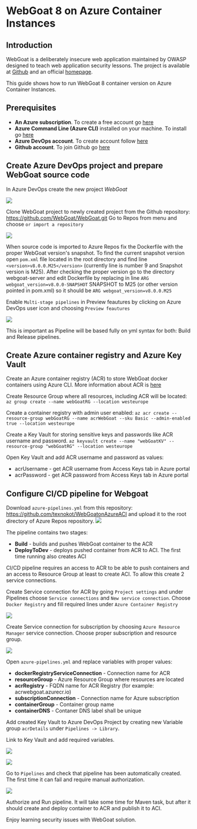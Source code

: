 # WebGoat 8 on Azure Container Instances

## Introduction

WebGoat is a deliberately insecure web application maintained by OWASP designed to teach web application security lessons. The project is available at [Github](https://github.com/WebGoat/WebGoat) and an official [homepage](https://www.owasp.org/index.php/Category:OWASP_WebGoat_Project).

This guide shows how to run WebGoat 8 container version on Azure Container Instances.

## Prerequisites

* **An Azure subscription**. To create a free account go [here](https://azure.microsoft.com/en-gb/free/?utm_source=jeliknes&utm_medium=blog&utm_campaign=storage&WT.mc_id=storage-blog-jeliknes)
* **Azure Command Line (Azure CLI)** installed on your machine. To install go [here](https://docs.microsoft.com/en-us/cli/azure/install-azure-cli?view=azure-cli-latest)
* **Azure DevOps account**. To create account follow [here](https://azure.microsoft.com/en-in/services/devops/pipelines/)
* **Github account**. To join Github go [here](https://github.com/join) 

## Create Azure DevOps project and prepare WebGoat source code

In Azure DevOps create the new project *WebGoat*

![](https://githubpictures.blob.core.windows.net/webgoataci/CreateProject.png)

Clone WebGoat project to newly created project from the Github repository: https://github.com/WebGoat/WebGoat.git
Go to Repos from menu and choose `or import a repository`

![](https://githubpictures.blob.core.windows.net/webgoataci/ImportProject.png)

When source code is imported to Azure Repos fix the Dockerfile with the proper WebGoat version's snapshot. To find the current snapshot version open `pom.xml` file located in the root directory and find line `<version>v8.0.0.M25</version>` (currently line is number 9 and Snapshot version is M25). After checking the proper version go to the directory webgoat-server and edit Dockerfile by replacing in line `ARG webgoat_version=v8.0.0-SNAPSHOT` SNAPSHOT to M25 (or other version pointed in pom.xml) so it should be `ARG webgoat_version=v8.0.0.M25`

Enable `Multi-stage pipelines` in Preview feautures by clicking on Azure DevOps user icon and choosing `Preview feautures`

![](https://githubpictures.blob.core.windows.net/webgoataci/PreviewFeauture.png)

This is important as Pipeline will be based fully on yml syntax for both: Build and Release pipelines.

## Create Azure container registry and Azure Key Vault

Create an Azure container registry (ACR) to store WebGoat docker containers using Azure CLI. More information about ACR is [here](https://docs.microsoft.com/en-us/azure/container-registry/)

Create Resource Group where all resources, including ACR will be located:
`az group create --name webGoatRG --location westeurope`

Create a container registry with admin user enabled:
`az acr create --resource-group webGoatRG --name acrWebGoat --sku Basic --admin-enabled true --location westeurope`

Create a Key Vault for storing sensitive keys and passwords like ACR username and password.
`az keyvault create --name "webGoatKV" --resource-group "webGoatRG" --location westeurope`

Open Key Vault and add ACR username and password as values:
* acrUsername - get ACR username from Access Keys tab in Azure portal
* acrPassword - get ACR password from Access Keys tab in Azure portal

## Configure CI/CD pipeline for Webgoat

Download `azure-pipelines.yml` from this repository: https://github.com/texnokot/WebGoatonAzureACI and upload it to the root directory of Azure Repos repository.
![](https://githubpictures.blob.core.windows.net/webgoataci/CommitPipeline.png)

The pipeline contains two stages:

* **Build** - builds and pushes WebGoat container to the ACR
* **DeployToDev** - deploys pushed container from ACR to ACI. The first time running also creates ACI

CI/CD pipeline requires an access to ACR to be able to push containers and an access to Resource Group at least to create ACI. To allow this create 2 service connections.

Create Service connection for ACR by going `Project settings` and under Pipelines choose `Service connections` and `New service connection`. Choose `Docker Registry` and fill required lines under `Azure Container Registry`

![](https://githubpictures.blob.core.windows.net/webgoataci/acrConnection.png)

Create Service connection for subscription by choosing `Azure Resource Manager` service connection. Choose proper subscription and resource group.

![](https://githubpictures.blob.core.windows.net/webgoataci/subscConnection.png)

Open `azure-pipelines.yml` and replace variables with proper values:

* **dockerRegistryServiceConnection** - Connection name for ACR
* **resourceGroup** - Azure Resource Group where resources are located
* **acrRegistry** - FQDN name for ACR Registry (for example: acrwebgoat.azurecr.io)
* **subscriptionConnection** - Connection name for Azure subscription
* **containerGroup** - Container group name
* **containerDNS** - Contaner DNS label shall be unique
  
Add created Key Vault to Azure DevOps Project by creating new Variable group `acrDetails` under `Pipelines -> Library`.

Link to Key Vault and add required variables.

![](https://githubpictures.blob.core.windows.net/webgoataci/linkAKV.png)

![](https://githubpictures.blob.core.windows.net/webgoataci/getAKV.png)

Go to `Pipelines` and check that pipeline has been automatically created. The first time it can fail and require manual authorization.

![](https://githubpictures.blob.core.windows.net/webgoataci/authorize.png)

Authorize and Run pipeline. It will take some time for Maven task, but after it should create and deploy container to ACR and publish it to ACI. 

Enjoy learning security issues with WebGoat solution.